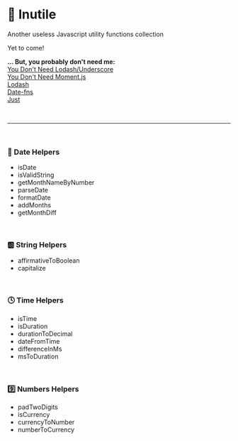 # 🦤 Inutile
Another useless Javascript utility functions collection

Yet to come!

**... But, you probably don't need me:**<br>
[You Don't Need Lodash/Underscore](https://github.com/you-dont-need/You-Dont-Need-Lodash-Underscore)<br>
[You Don't Need Moment.js](https://github.com/you-dont-need/<br>You-Dont-Need-Momentjs)<br>
[Lodash](https://lodash.com/)<br>
[Date-fns](https://date-fns.org/)<br>
[Just](https://github.com/angus-c/just)

<br>

___

<br>

### 📅 Date Helpers
- isDate
- isValidString
- getMonthNameByNumber
- parseDate
- formatDate
- addMonths
- getMonthDiff

<br>

### 🆎 String Helpers
- affirmativeToBoolean
- capitalize

<br>

### 🕓 Time Helpers
- isTime
- isDuration
- durationToDecimal
- dateFromTime
- differenceInMs
- msToDuration

<br>

### 9️⃣ Numbers Helpers
- padTwoDigits
- isCurrency
- currencyToNumber
- numberToCurrency
